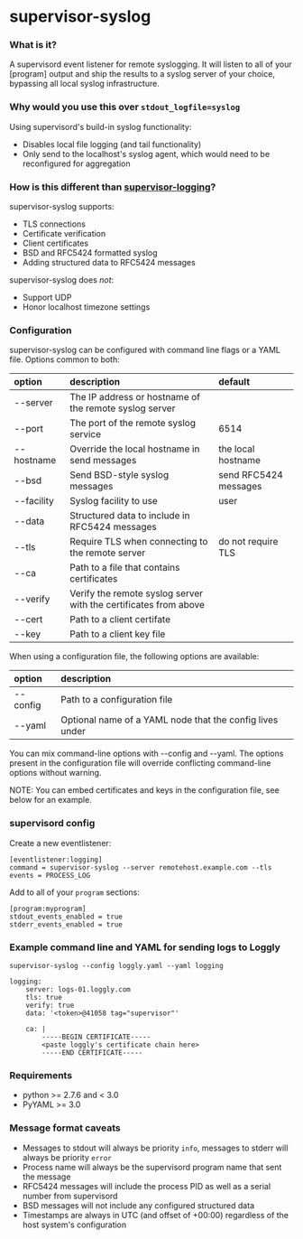 # supervisor-syslog

### What is it?
A supervisord event listener for remote syslogging. It will listen to all of your \[program\] output and ship the results to a syslog server of your choice, bypassing all local syslog infrastructure.

### Why would you use this over `stdout_logfile=syslog`

Using supervisord's build-in syslog functionality:
* Disables local file logging (and tail functionality)
* Only send to the localhost's syslog agent, which would need to be reconfigured for aggregation 

### How is this different than [supervisor-logging](https://github.com/infoxchange/supervisor-logging)?

supervisor-syslog supports:
* TLS connections
* Certificate verification
* Client certificates
* BSD and RFC5424 formatted syslog
* Adding structured data to RFC5424 messages

supervisor-syslog does _not_:
* Support UDP
* Honor localhost timezone settings

### Configuration

supervisor-syslog can be configured with command line flags or a YAML file. Options common to both:

| option | description | default |
| :---- | :---- | :---- |
| --server | The IP address or hostname of the remote syslog server | |
| --port | The port of the remote syslog service | 6514 |
| --hostname | Override the local hostname in send messages | the local hostname |
| --bsd | Send BSD-style syslog messages | send RFC5424 messages |
| --facility | Syslog facility to use | user |
| --data | Structured data to include in RFC5424 messages | |
| --tls | Require TLS when connecting to the remote server | do not require TLS |
| --ca | Path to a file that contains certificates | |
| --verify | Verify the remote syslog server with the certificates from above | |
| --cert | Path to a client certifate | |
| --key | Path to a client key file | |

When using a configuration file, the following options are available:

| option | description |
| :---- | :---- |
| --config | Path to a configuration file |
| --yaml | Optional name of a YAML node that the config lives under |

You can mix command-line options with --config and --yaml.
The options present in the configuration file will override conflicting
command-line options without warning.

NOTE: You can embed certificates and keys in the configuration file, see below for an example.

### supervisord config

Create a new eventlistener:
```
[eventlistener:logging]
command = supervisor-syslog --server remotehost.example.com --tls
events = PROCESS_LOG
```
Add to all of your `program` sections:
```
[program:myprogram]
stdout_events_enabled = true
stderr_events_enabled = true
```

### Example command line and YAML for sending logs to Loggly

`supervisor-syslog --config loggly.yaml --yaml logging`

```
logging:
    server: logs-01.loggly.com
    tls: true
    verify: true
    data: '<token>@41058 tag="supervisor"'

    ca: |
        -----BEGIN CERTIFICATE-----
        <paste loggly's certificate chain here>
        -----END CERTIFICATE-----
```

### Requirements

* python >= 2.7.6 and < 3.0
* PyYAML >= 3.0

### Message format caveats

* Messages to stdout will always be priority `info`, messages to stderr will always be priority `error`
* Process name will always be the supervisord program name that sent the message
* RFC5424 messages will include the process PID as well as a serial number from supervisord
* BSD messages will not include any configured structured data
* Timestamps are always in UTC (and offset of +00:00) regardless of the host system's configuration

